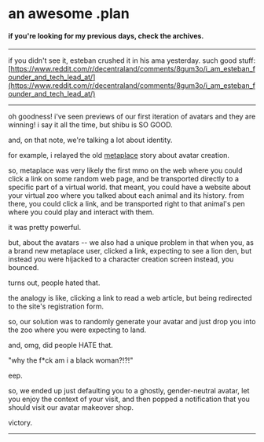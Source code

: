 # an awesome .plan

#### if you're looking for my previous days, check the archives.

---

if you didn't see it, esteban crushed it in his ama yesterday.  such good stuff:
[https://www.reddit.com/r/decentraland/comments/8gum3o/i_am_esteban_founder_and_tech_lead_at/](https://www.reddit.com/r/decentraland/comments/8gum3o/i_am_esteban_founder_and_tech_lead_at/)

---

oh goodness!  i've seen previews of our first iteration of avatars and they are winning!  i say it all the time, but shibu is SO GOOD.

and, on that note, we're talking a lot about identity.

for example, i relayed the old [metaplace](https://en.wikipedia.org/wiki/Metaplace) story about avatar creation.

so, metaplace was very likely the first mmo on the web where you could click a link on some random web page, and be transported directly to a specific part of a virtual world.  that meant, you could have a website about your virtual zoo where you talked about each animal and its history.  from there, you could click a link, and be transported right to that animal's pen where you could play and interact with them.

it was pretty powerful.

but, about the avatars -- we also had a unique problem in that when you, as a brand new metaplace user, clicked a link, expecting to see a lion den, but instead you were hijacked to a character creation screen instead, you bounced.

turns out, people hated that.

the analogy is like, clicking a link to read a web article, but being redirected to the site's registration form.

so, our solution was to randomly generate your avatar and just drop you into the zoo where you were expecting to land.

and, omg, did people HATE that.

"why the f*ck am i a black woman?!?!"

eep.

so, we ended up just defaulting you to a ghostly, gender-neutral avatar, let you enjoy the context of your visit, and then popped a notification that you should visit our avatar makeover shop.

victory.

---

